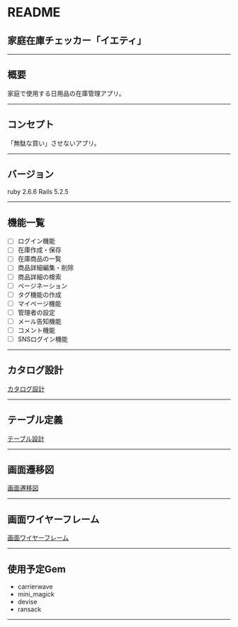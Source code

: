 # README

## 家庭在庫チェッカー「イエティ」
***

## 概要
家庭で使用する日用品の在庫管理アプリ。
***

## コンセプト
「無駄な買い」させないアプリ。
***

## バージョン
ruby 2.6.6
Rails 5.2.5
***

## 機能一覧
- [ ] ログイン機能
- [ ] 在庫作成・保存
- [ ] 在庫商品の一覧
- [ ] 商品詳細編集・削除
- [ ] 商品詳細の検索
- [ ] ページネーション
- [ ] タグ機能の作成
- [ ] マイページ機能
- [ ] 管理者の設定
- [ ] メール告知機能
- [ ] コメント機能
- [ ] SNSログイン機能
***

## カタログ設計
[カタログ設計](https://docs.google.com/spreadsheets/d/1DcKixF9xjiDNU7OO7e69Ek1nykyAHCsUxm1Cmm7wJH8/edit#gid=0)
***

## テーブル定義
[テーブル設計](https://docs.google.com/spreadsheets/d/1YiQb06GsKV7LXHhsEelSJZXivyy_NW7aJVaSs4XvKSw/edit?usp=sharing)
***

## 画面遷移図
[画面遷移図](https://cacoo.com/diagrams/qgUY4326rUUhT0ak/FFD22)
***

## 画面ワイヤーフレーム
[画面ワイヤーフレーム](https://cacoo.com/diagrams/VdMZYifCTVgHIfim/57AA8)
***

## 使用予定Gem
- carrierwave
- mini_magick
- devise
- ransack
***
